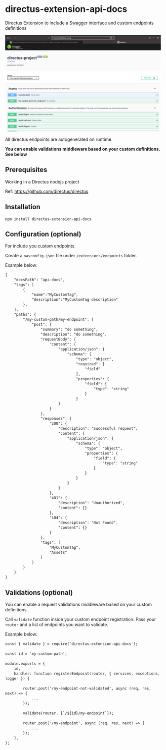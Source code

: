 # directus-extension-api-docs

Directus Extension to include a Swagger interface and custom endpoints definitions

![workspace](assets/swagger.png)

All directus endpoints are autogenerated on runtime.

**You can enable validations middleware based on your custom definitions. See below**

## Prerequisites

Working in a Directus nodejs project

Ref: https://github.com/directus/directus

## Installation

    npm install directus-extension-api-docs

## Configuration (optional)

For include you custom endpoints.

Create a `oasconfig.json` file under `/extensions/endpoints` folder.

Example below:

```
{
    "docsPath": "api-docs",
    "tags": [
        {
            "name":"MyCustomTag",
            "description":"MyCustomTag description"
        },
    ],
    "paths": {
        "/my-custom-path/my-endpoint": {
            "post": {
                "summary": "do something",
                "description": "do something",
                "requestBody": {
                    "content": {
                        "application/json": {
                            "schema": {
                                "type": "object",
                                "required": [
                                    "field"
                                ],
                                "properties": {
                                    "field": {
                                        "type": "string"
                                    }
                                }
                        }
                    }
                },
                "responses": {
                    "200": {
                        "description": "Successful request",
                        "content": {
                            "application/json": {
                                "schema": {
                                    "type": "object",
                                    "properties": {
                                        "field": {
                                            "type": "string"
                                        }
                                    }
                                }
                            }
                        }
                    },
                    "401": {
                        "description": "Unauthorized",
                        "content": {}
                    },
                    "404": {
                        "description": "Not Found",
                        "content": {}
                    }
                },
                "tags": [
                    "MyCustomTag",
                    "Assets"
                ]
            }
        }
    }
}
```

## Validations (optional)

You can enable a request validations middleware based on your custom definitions.

Call `validate` function inside your custom endpoint registration.
Pass your `router` and a list of endpoints you want to validate.

Example below:

```
const { validate } = require('directus-extension-api-docs');

const id = 'my-custom-path';

module.exports = {
    id,
    handler: function registerEndpoint(router, { services, exceptions, logger }) {

        router.post('/my-endpoint-not-validated', async (req, res, next) => {
            ...
        });

        validate(router, [`/${id}/my-endpoint`]);

        router.post('/my-endpoint', async (req, res, next) => {
            ...
        });
    },
};
```

